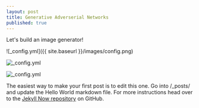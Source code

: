 ```yaml
---
layout: post
title: Generative Adverserial Networks
published: true
---
```


Let's build an image generator!

![_config.yml]({{ site.baseurl }}/images/config.png)

![_config.yml]({{site.baseurl}}/_posts/Starry_Night.jpg)

![_config.yml]({{site.baseurl}}/_posts/Starry_Night.jpg)


The easiest way to make your first post is to edit this one. Go into /_posts/ and update the Hello World markdown file. For more instructions head over to the [Jekyll Now repository](https://github.com/barryclark/jekyll-now) on GitHub.
